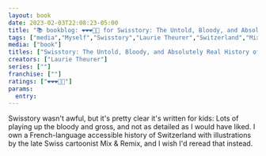 ```yaml
---
layout: book
date: 2023-02-03T22:08:23-05:00
title: "📚 bookblog: ❤️❤️❤️🖤🖤 for Swisstory: The Untold, Bloody, and Absolutely Real History of Switzerland, by Laurie Theurer"
tags: ["media","Myself","Swisstory","Laurie Theurer","Switzerland","Mix & Remix"]
media: ["book"]
titles: ["Swisstory: The Untold, Bloody, and Absolutely Real History of Switzerland"]
creators: ["Laurie Theurer"]
series: [""]
franchise: [""]
ratings: ["❤️❤️❤️🖤🖤"]
params:
  entry:
---
```

Swisstory wasn't awful, but it's pretty clear it's written for kids: Lots of playing up the bloody and gross, and not as detailed as I would have liked. I own a French-language accessible history of Switzerland with illustrations by the late Swiss cartoonist Mix & Remix, and I wish I'd reread that instead.
